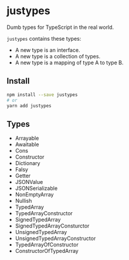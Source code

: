 # justypes
Dumb types for TypeScript in the real world.

`justypes` contains these types:
- A new type is an interface.
- A new type is a collection of types.
- A new type is a mapping of type A to type B.

## Install
```sh
npm install --save justypes
# or
yarn add justypes
```

## Types
- Arrayable
- Awaitable
- Cons
- Constructor
- Dictionary
- Falsy
- Getter
- JSONValue
- JSONSerializable
- NonEmptyArray
- Nullish
- TypedArray
- TypedArrayConstructor
- SignedTypedArray
- SignedTypedArrayConsturctor
- UnsignedTypedArray
- UnsignedTypedArrayConstructor
- TypedArrayOfConstructor
- ConstructorOfTypedArray
